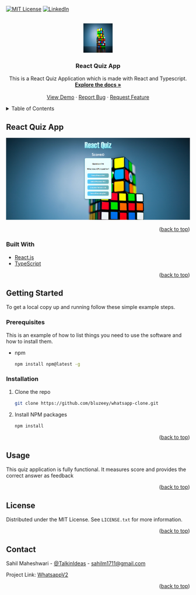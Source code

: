 <div id="top"></div>

[![MIT License][license-shield]][license-url]
[![LinkedIn][linkedin-shield]][linkedin-url]



<!-- PROJECT LOGO -->
<br />
<div align="center">
  <a href="https://github.com/bluzeey/quiz-app">
    <img src="src/images/quiz.jpg" alt="Logo" width="80" height="80">
  </a>

<h3 align="center">React Quiz App</h3>

  <p align="center">
    This is a React Quiz Application which is made with React and Typescript. 
    <br />
    <a href="https://github.com/bluzeey/quiz-app"><strong>Explore the docs »</strong></a>
    <br />
    <br />
    <a href="https://quiz-with-react.netlify.app/">View Demo</a>
    ·
    <a href="https://github.com/bluzeey/quiz-app/issues">Report Bug</a>
    ·
    <a href="https://github.com/bluzeey/quiz-app/issues">Request Feature</a>
  </p>
</div>



<!-- TABLE OF CONTENTS -->
<details>
  <summary>Table of Contents</summary>
  <ol>
    <li>
      <a href="#about-the-project">About The Project</a>
      <ul>
        <li><a href="#built-with">Built With</a></li>
      </ul>
    </li>
    <li>
      <a href="#getting-started">Getting Started</a>
      <ul>
        <li><a href="#prerequisites">Prerequisites</a></li>
        <li><a href="#installation">Installation</a></li>
      </ul>
    </li>
    <li><a href="#license">License</a></li>
    <li><a href="#contact">Contact</a></li>
  </ol>
</details>



<!-- ABOUT THE PROJECT -->
## React Quiz App

[![Product Name Screen Shot][product-screenshot]](https://quiz-with-react.netlify.app/)


<p align="right">(<a href="#top">back to top</a>)</p>



### Built With

* [React.js](https://reactjs.org/)
* [TypeScript](https://www.typescriptlang.org/)

<p align="right">(<a href="#top">back to top</a>)</p>



<!-- GETTING STARTED -->
## Getting Started

To get a local copy up and running follow these simple example steps.

### Prerequisites

This is an example of how to list things you need to use the software and how to install them.
* npm
  ```sh
  npm install npm@latest -g
  ```

### Installation

1. Clone the repo
   ```sh
   git clone https://github.com/bluzeey/whatsapp-clone.git
   ```
2. Install NPM packages
   ```sh
   npm install
   ```

<p align="right">(<a href="#top">back to top</a>)</p>



<!-- USAGE EXAMPLES -->
## Usage

This quiz application is fully functional. It measures score and provides the correct answer as feedback


<p align="right">(<a href="#top">back to top</a>)</p>




<!-- LICENSE -->
## License

Distributed under the MIT License. See `LICENSE.txt` for more information.

<p align="right">(<a href="#top">back to top</a>)</p>



<!-- CONTACT -->
## Contact

Sahil Maheshwari - [@TalkinIdeas](https://twitter.com/TalkinIdeas) - sahilm1711@gmail.com

Project Link: [WhatsappV2](https://whatsappv2-nextjs.vercel.app/)

<p align="right">(<a href="#top">back to top</a>)</p>







<!-- MARKDOWN LINKS & IMAGES -->
<!-- https://www.markdownguide.org/basic-syntax/#reference-style-links -->
[license-shield]: https://img.shields.io/github/license/bluzeey/whatsapp-clone.svg?style=for-the-badge
[license-url]: https://github.com/bluzeey/whatsapp-clone/blob/main/LICENSE.txt
[linkedin-shield]: https://img.shields.io/badge/LinkedIn-0077B5?style=for-the-badge&logo=linkedin&logoColor=white
[linkedin-url]: https://linkedin.com/in/sahil-maheshwari
[product-screenshot]: src/images/reactQuiz.PNG


